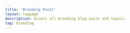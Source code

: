 ```yaml
---
title: 'Branding Posts'
layout: tagpage
description: Access all branding blog posts and topics.
tag: branding
---
```

